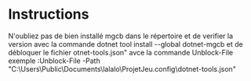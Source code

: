 # Instructions 

N'oubliez pas de bien installé mgcb dans le répertoire et de verifier la version avec la commande  dotnet tool install --global dotnet-mgcb  et de débloquer le fichier otnet-tools.json" avce la commande Unblock-File exemple :Unblock-File -Path "C:\Users\Public\Documents\lalalo\ProjetJeu\.config\dotnet-tools.json"   
